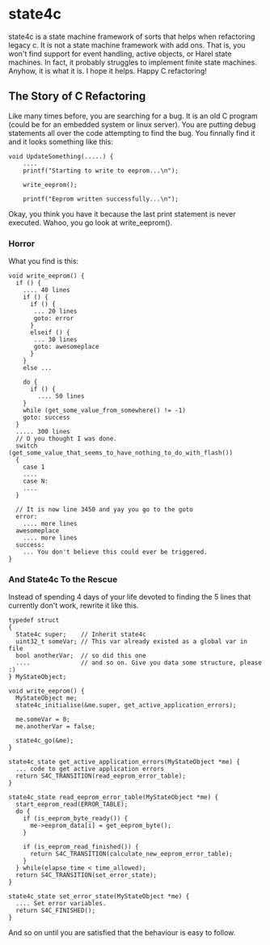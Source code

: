 # state4c
state4c is a state machine framework of sorts that helps when refactoring legacy c. 
It is not a state machine framework with add ons. That is, you won't find support
for event handling, active objects, or Harel state machines. In fact, it probably 
struggles to implement finite state machines. Anyhow, it is what it is. I hope it helps.
Happy C refactoring!

## The Story of C Refactoring
Like many times before, you are searching for a bug. It is an old C program (could be
for an embedded system or linux server). You are putting debug statements all over the 
code attempting to find the bug. You finnally find it and it looks something like this:

    void UpdateSomething(.....) {
        ....
        printf("Starting to write to eeprom...\n");
        
        write_eeprom();
        
        printf("Eeprom written successfully...\n"); 
        
Okay, you think you have it because the last print statement is never executed. Wahoo, you go
look at write_eeprom().

### Horror
What you find is this:

    void write_eeprom() {
      if () {
        .... 40 lines
        if () {
          if () {
           ... 20 lines
           goto: error
          }
          elseif () {
           ... 30 lines
           goto: awesomeplace
          }
        }
        else ...
        
        do {
          if () {
            .... 50 lines 
        }
        while (get_some_value_from_somewhere() != -1)
        goto: success
      }
      ..... 300 lines
      // O you thought I was done.
      switch (get_some_value_that_seems_to_have_nothing_to_do_with_flash())
      {
        case 1
        ....
        case N:
        ....
      }
      
      // It is now line 3450 and yay you go to the goto
      error:
        .... more lines
      awesomeplace
        .... more lines
      success:
        ... You don't believe this could ever be triggered.
    }

### And State4c To the Rescue
Instead of spending 4 days of your life devoted to finding the 5 lines that currently 
don't work, rewrite it like this.

    typedef struct
    {
      State4c super;    // Inherit state4c
      uint32_t someVar; // This var already existed as a global var in file
      bool anotherVar;  // so did this one
      ....              // and so on. Give you data some structure, please :)
    } MyStateObject;
    
    void write_eeprom() {
      MyStateObject me;
      state4c_initialise(&me.super, get_active_application_errors);

      me.someVar = 0;
      me.anotherVar = false;
      
      state4c_go(&me);
    }
    
    state4c_state get_active_application_errors(MyStateObject *me) {
      ... code to get active application errors
      return S4C_TRANSITION(read_eeprom_error_table);
    }
    
    state4c_state read_eeprom_error_table(MyStateObject *me) {
      start_eeprom_read(ERROR_TABLE);
      do {
        if (is_eeprom_byte_ready()) {
          me->eeprom_data[i] = get_eeprom_byte();
        }
        
        if (is_eeprom_read_finished()) {
          return S4C_TRANSITION(calculate_new_eeprom_error_table);
        }
      } while(elapse_time < time_allowed);
      return S4C_TRANSITION(set_error_state); 
    }
    
    state4c_state set_error_state(MyStateObject *me) {
      .... Set error variables.
      return S4C_FINISHED();
    }
    
And so on until you are satisfied that the behaviour is easy to follow.
